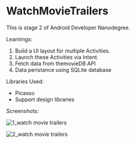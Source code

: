 # WatchMovieTrailers

This is stage 2 of Android Developer Nanodegree.

Learnings:

1. Build a UI layout for multiple Activities.
2. Launch these Activities via Intent.
3. Fetch data from themovieDB API
4. Data peristance using SQLite database

Libraries Used:

* Picasso
* Support design libraries

Screenshots:

![1_watch movie trailers](https://user-images.githubusercontent.com/33603567/47097238-a94a7c80-d239-11e8-89d4-56a78545ccce.jpg)

![2_watch movie trailers](https://user-images.githubusercontent.com/33603567/47097254-b0718a80-d239-11e8-8c87-2ac720785f87.jpg)
